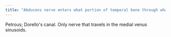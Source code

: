 ```yaml
---
title: "Abducens nerve enters what portion of temporal bone through what? Only nerve that travels where?"
---
```

Petrous; Dorello's canal. Only nerve that travels in the medial venus sinusoids.

